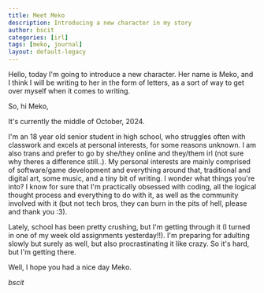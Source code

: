 ```yaml
---
title: Meet Meko
description: Introducing a new character in my story
author: bscit
categories: [irl]
tags: [meko, journal]
layout: default-legacy
---
```


Hello, today I'm going to introduce a new character. Her name is Meko, and I think I will be writing to her in the form of letters, as a sort of way to get over myself when it comes to writing.

So, hi Meko,

It's currently the middle of October, 2024.

I'm an 18 year old senior student in high school, who struggles often with classwork and excels at personal interests, for some reasons unknown. I am also trans and prefer to go by she/they online and they/them irl (not sure why theres a difference still..). My personal interests are mainly comprised of software/game development and everything around that, traditional and digital art, some music, and a tiny bit of writing. I wonder what things you're into? I know for sure that I'm practically obsessed with coding, all the logical thought process and everything to do with it, as well as the community involved with it (but not tech bros, they can burn in the pits of hell, please and thank you :3).

Lately, school has been pretty crushing, but I'm getting through it (I turned in one of my week old assignments yesterday!!). I'm preparing for adulting slowly but surely as well, but also procrastinating it like crazy. So it's hard, but I'm getting there.

Well, I hope you had a nice day Meko.

<cite>bscit</cite>
